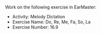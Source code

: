 Work on the following exercise in EarMaster:
- Activity: Melody Dictation
- Exercise Name: Do, Re, Me, Fa, So, La
- Exercise Number: 16.9
